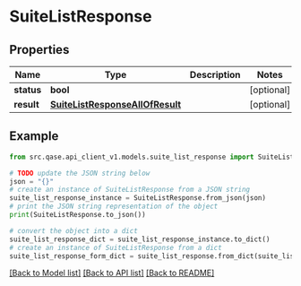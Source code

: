 # SuiteListResponse


## Properties

Name | Type | Description | Notes
------------ | ------------- | ------------- | -------------
**status** | **bool** |  | [optional] 
**result** | [**SuiteListResponseAllOfResult**](SuiteListResponseAllOfResult.md) |  | [optional] 

## Example

```python
from src.qase.api_client_v1.models.suite_list_response import SuiteListResponse

# TODO update the JSON string below
json = "{}"
# create an instance of SuiteListResponse from a JSON string
suite_list_response_instance = SuiteListResponse.from_json(json)
# print the JSON string representation of the object
print(SuiteListResponse.to_json())

# convert the object into a dict
suite_list_response_dict = suite_list_response_instance.to_dict()
# create an instance of SuiteListResponse from a dict
suite_list_response_form_dict = suite_list_response.from_dict(suite_list_response_dict)
```
[[Back to Model list]](../README.md#documentation-for-models) [[Back to API list]](../README.md#documentation-for-api-endpoints) [[Back to README]](../README.md)


